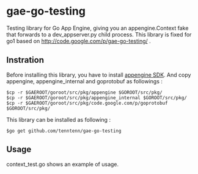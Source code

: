 gae-go-testing
==============

Testing library for Go App Engine, giving you an appengine.Context fake that forwards to a dev_appserver.py child process.
This library is fixed for go1 based on http://code.google.com/p/gae-go-testing/ .

Instration
-----

Before installing this library, you have to install [appengine SDK](https://developers.google.com/appengine/downloads#Google_App_Engine_SDK_for_Go).
And copy appengine, appengine_internal and goprotobuf as followings :

    $cp -r $GAEROOT/goroot/src/pkg/appengine $GOROOT/src/pkg/
    $cp -r $GAEROOT/goroot/src/pkg/appengine_internal $GOROOT/src/pkg/
    $cp -r $GAEROOT/goroot/src/pkg/code.google.com/p/goprotobuf $GOROOT/src/pkg/

This library can be installed as following :

    $go get github.com/tenntenn/gae-go-testing


Usage
-----

context_test.go shows an example of usage.
